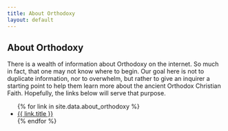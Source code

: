 ```yaml
---
title: About Orthodoxy
layout: default
---
```


## About Orthodoxy #

There is a wealth of information about Orthodoxy on the internet.
So much in fact, that one may not know where to begin.
Our goal here is not to duplicate information, nor to overwhelm,
but rather to give an inquirer a starting point to help them learn more about
the ancient Orthodox Christian Faith.
Hopefully, the links below will serve that purpose.

<ul class="list-group">
  {% for link in site.data.about_orthodoxy %}
    <li class="list-group-item">
      <a href="{{ link.href }}" target="_blank">{{ link.title }}</a>
    </li>
  {% endfor %}
</ul>